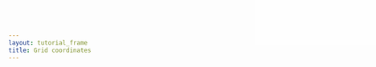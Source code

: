 ```yaml
---
layout: tutorial_frame
title: Grid coordinates
---
```

<style>

#info {
	position:absolute; 
	top:0; 
	right:0; 
	width: 20em; 
	height: 7.5em; 
	background: rgba(255,255,255,.5); 
	z-index:500; 
	font: 12px Sans;
}

.crsMarker {
	border-top: 2px green solid;
	border-left: 2px green solid;
}
</style>

<div id='info' style=''></div>


<script type='text/javascript'>

	const trd = [63.41, 10.41];

	const map = L.map('map', {
		center: [40, 0],
		zoom: 1
	});

	const positron = L.tileLayer('https://{s}.basemaps.cartocdn.com/light_all/{z}/{x}/{y}.png', {
		attribution: '&copy; <a href="https://www.openstreetmap.org/copyright">OpenStreetMap</a> contributors, &copy; <a href="https://carto.com/attribution">CARTO</a>'
	}).addTo(map);

	const marker = L.marker(trd).addTo(map);

	const pane = map.getPane('markerPane');

	const paneCorner = document.createElement('div');
	paneCorner.style.width = '12px';
	paneCorner.style.height = '12px';
	paneCorner.style.borderTop = '2px red solid';
	paneCorner.style.borderLeft = '2px red solid';

	pane.appendChild(paneCorner);

	marker._icon.style.border = '1px solid blue';

	const crsMarker = L.marker(map.unproject([0, 0]), {
		icon: L.divIcon({
			className: 'crsMarker',
			iconAnchor: [0, 0]
		})
	}).addTo(map);


	const markerOffsetLine = L.polyline([[0, 0], [0, 0]], {color: 'skyblue'}).addTo(map);
	const iconOffsetLine = L.polyline([[0, 0], [0, 0]], {color: 'blue'}).addTo(map);
	
	function info() {
		const pixelOrigin = map.getPixelOrigin();
		const markerPixelCoords = map.project(trd, map.getZoom());
		const markerAnchor = marker.options.icon.options.iconAnchor;
		const markerOffset = L.DomUtil.getPosition(marker._icon);

		document.getElementById('info').innerHTML =
			'<div style="color: green">CRS origin: 0,0</div>' +
			`<div style="color: red">px origin: &Delta;${pixelOrigin.x},${pixelOrigin.y}</div>` +
			`<div style="color: blue">marker px coords:${markerPixelCoords.x.toFixed(2)},${markerPixelCoords.y.toFixed(2)}</div>` +
			`<div style="color: blue">marker anchor: &Delta;${markerAnchor[0]},${markerAnchor[1]}</div>` +
			`<div style="color: skyblue">marker pane offset: &Delta;${markerOffset.x},${markerOffset.y}</div>`;

		markerOffsetLine.setLatLngs([map.unproject(pixelOrigin), map.unproject(pixelOrigin.add(markerOffset))]);
		iconOffsetLine.setLatLngs([map.unproject(pixelOrigin.add(markerOffset)), map.unproject(pixelOrigin.add(markerOffset).subtract(markerAnchor))]);
	}

	map.on('load move moveend zoomend viewreset', info);

	info();

</script>
